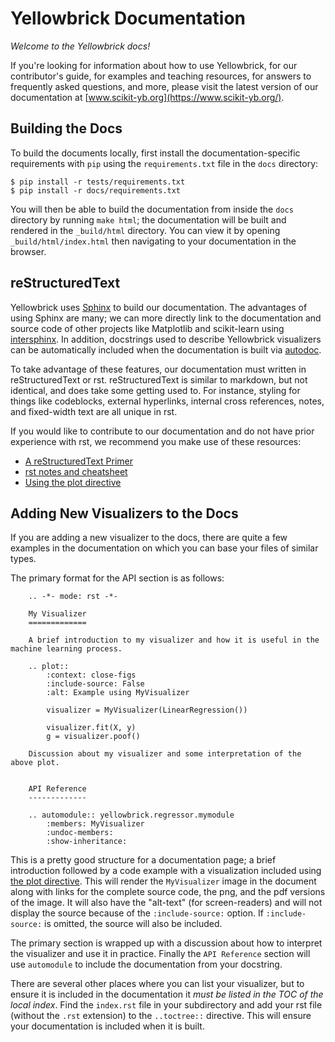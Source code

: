 # Yellowbrick Documentation

*Welcome to the Yellowbrick docs!*

If you're looking for information about how to use Yellowbrick, for our contributor's guide, for examples and teaching resources, for answers to frequently asked questions, and more, please visit the latest version of our documentation at [www.scikit-yb.org](https://www.scikit-yb.org/). 

## Building the Docs

To build the documents locally, first install the documentation-specific requirements with `pip` using the `requirements.txt` file in the `docs` directory:

```
$ pip install -r tests/requirements.txt
$ pip install -r docs/requirements.txt
```

You will then be able to build the documentation from inside the `docs` directory by running `make html`; the documentation will be built and rendered in the `_build/html` directory. You can view it by opening `_build/html/index.html` then navigating to your documentation in the browser.

## reStructuredText

Yellowbrick uses [Sphinx](http://www.sphinx-doc.org/en/master/index.html) to build our documentation. The advantages of using Sphinx are many; we can more directly link to the documentation and source code of other projects like Matplotlib and scikit-learn using [intersphinx](http://www.sphinx-doc.org/en/master/usage/extensions/intersphinx.html). In addition, docstrings used to describe Yellowbrick visualizers can be automatically included when the documentation is built via [autodoc](http://www.sphinx-doc.org/en/master/usage/extensions/autodoc.html#sphinx.ext.autodoc). 

To take advantage of these features, our documentation must written in reStructuredText or rst. reStructuredText is similar to markdown, but not identical, and does take some getting used to. For instance, styling for things like codeblocks, external hyperlinks, internal cross references, notes, and fixed-width text are all unique in rst.  

If you would like to contribute to our documentation and do not have prior experience with rst, we recommend you make use of these resources:

- [A reStructuredText Primer](http://docutils.sourceforge.net/docs/user/rst/quickstart.html)
- [rst notes and cheatsheet](https://cheat.readthedocs.io/en/latest/rst.html)
- [Using the plot directive](https://matplotlib.org/devel/plot_directive.html)

## Adding New Visualizers to the Docs

If you are adding a new visualizer to the docs, there are quite a few examples in the documentation on which you can base your files of similar types. 

The primary format for the API section is as follows:

```
    .. -*- mode: rst -*-

    My Visualizer
    =============

    A brief introduction to my visualizer and how it is useful in the machine learning process.

    .. plot::
        :context: close-figs
        :include-source: False
        :alt: Example using MyVisualizer

        visualizer = MyVisualizer(LinearRegression())

        visualizer.fit(X, y)
        g = visualizer.poof()

    Discussion about my visualizer and some interpretation of the above plot.


    API Reference
    -------------

    .. automodule:: yellowbrick.regressor.mymodule
        :members: MyVisualizer
        :undoc-members:
        :show-inheritance:
```

This is a pretty good structure for a documentation page; a brief introduction followed by a code example with a visualization included using [the plot directive](https://matplotlib.org/devel/plot_directive.html). This will render the `MyVisualizer` image in the document along with links for the complete source code, the png, and the pdf versions of the image. It will also have the "alt-text" (for screen-readers) and will not display the source because of the `:include-source:` option. If `:include-source:` is omitted, the source will also be included. 

The primary section is wrapped up with a discussion about how to interpret the visualizer and use it in practice. Finally the `API Reference` section will use `automodule` to include the documentation from your docstring.

There are several other places where you can list your visualizer, but to ensure it is included in the documentation it *must be listed in the TOC of the local index*. Find the `index.rst` file in your subdirectory and add your rst file (without the `.rst` extension) to the `..toctree::` directive. This will ensure your documentation is included when it is built.

